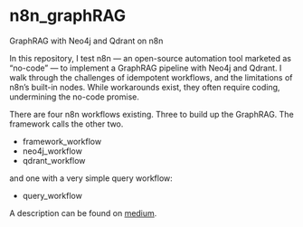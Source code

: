 # n8n_graphRAG
GraphRAG with Neo4j and Qdrant on n8n

In this repository, I test n8n — an open-source automation tool marketed as “no-code” — to implement a GraphRAG pipeline with Neo4j and Qdrant. I walk through the challenges of idempotent workflows, and the limitations of n8n’s built-in nodes. While workarounds exist, they often require coding, undermining the no-code promise. 

There are four n8n workflows existing. Three to build up the GraphRAG. The framework calls the other two. 
- framework_workflow
- neo4j_workflow
- qdrant_workflow

and one with a very simple query workflow:
- query_workflow 

A description can be found on [medium](https://medium.com/@linos2/graphrag-with-neo4j-and-qdrant-on-n8n-8fa799a4a24d). 
